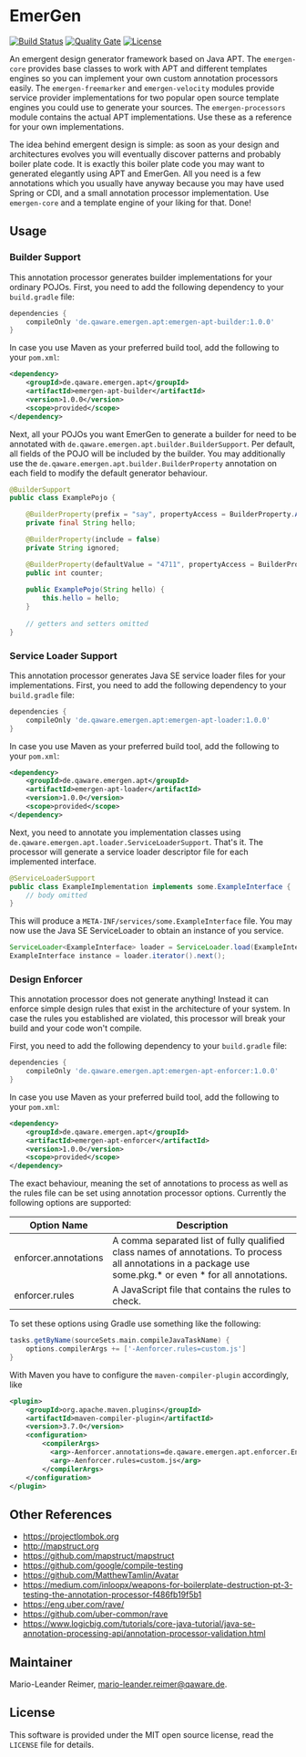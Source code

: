 # EmerGen

[![Build Status](https://travis-ci.org/qaware/emergen.svg?branch=master)](https://travis-ci.org/qaware/emergen)
[![Quality Gate](https://sonarcloud.io/api/project_badges/measure?project=de.qaware.emergen%3Aemergen&metric=alert_status)](https://sonarcloud.io/dashboard?id=de.qaware.emergen%3Aemergen)
[![License](http://img.shields.io/badge/license-MIT-green.svg?style=flat)]()

An emergent design generator framework based on Java APT. The `emergen-core` provides
base classes to work with APT and different templates engines so you can implement
your own custom annotation processors easily. The `emergen-freemarker` and `emergen-velocity`
modules provide service provider implementations for two popular open source template
engines you could use to generate your sources. The `emergen-processors` module contains the 
actual APT implementations. Use these as a reference for your own implementations.

The idea behind emergent design is simple: as soon as your design and architectures evolves you
will eventually discover patterns and probably boiler plate code. It is exactly this boiler plate
code you may want to generated elegantly using APT and EmerGen. All you need is a few annotations
which you usually have anyway because you may have used Spring or CDI, and a small annotation
processor implementation. Use `emergen-core` and a template engine of your liking for that. Done!

## Usage

### Builder Support

This annotation processor generates builder implementations for your ordinary POJOs. First, you need to
add the following dependency to your `build.gradle` file:

```groovy
dependencies {
    compileOnly 'de.qaware.emergen.apt:emergen-apt-builder:1.0.0'
}
```

In case you use Maven as your preferred build tool, add the following to your `pom.xml`:

```xml
<dependency>
    <groupId>de.qaware.emergen.apt</groupId>
    <artifactId>emergen-apt-builder</artifactId>
    <version>1.0.0</version>
    <scope>provided</scope>
</dependency>
```

Next, all your POJOs you want EmerGen to generate a builder for need to be annotated with `de.qaware.emergen.apt.builder.BuilderSupport`. Per default, all fields
of the POJO will be included by the builder. You may additionally use the `de.qaware.emergen.apt.builder.BuilderProperty` annotation on each field to modify the
default generator behaviour.

```java
@BuilderSupport
public class ExamplePojo {

    @BuilderProperty(prefix = "say", propertyAccess = BuilderProperty.AccessStrategy.CONSTRUCTOR)
    private final String hello;

    @BuilderProperty(include = false)
    private String ignored;

    @BuilderProperty(defaultValue = "4711", propertyAccess = BuilderProperty.AccessStrategy.DIRECT)
    public int counter;
    
    public ExamplePojo(String hello) {
        this.hello = hello;
    }
    
    // getters and setters omitted
}
```

### Service Loader Support

This annotation processor generates Java SE service loader files for your implementations. First, you need to
add the following dependency to your `build.gradle` file:

```groovy
dependencies {
    compileOnly 'de.qaware.emergen.apt:emergen-apt-loader:1.0.0'
}
```

In case you use Maven as your preferred build tool, add the following to your `pom.xml`:

```xml
<dependency>
    <groupId>de.qaware.emergen.apt</groupId>
    <artifactId>emergen-apt-loader</artifactId>
    <version>1.0.0</version>
    <scope>provided</scope>
</dependency>
```

Next, you need to annotate you implementation classes using `de.qaware.emergen.apt.loader.ServiceLoaderSupport`. That's it.
The processor will generate a service loader descriptor file for each implemented interface.

```java
@ServiceLoaderSupport
public class ExampleImplementation implements some.ExampleInterface {
    // body omitted
}
```

This will produce a `META-INF/services/some.ExampleInterface` file. You may now use the Java SE
ServiceLoader to obtain an instance of you service.

```java
ServiceLoader<ExampleInterface> loader = ServiceLoader.load(ExampleInterface.class);
ExampleInterface instance = loader.iterator().next();
```

### Design Enforcer

This annotation processor does not generate anything! Instead it can enforce simple design
rules that exist in the architecture of your system. In case the rules you established are
violated, this processor will break your build and your code won't compile.

First, you need to add the following dependency to your `build.gradle` file:

```groovy
dependencies {
    compileOnly 'de.qaware.emergen.apt:emergen-apt-enforcer:1.0.0'
}
```

In case you use Maven as your preferred build tool, add the following to your `pom.xml`:

```xml
<dependency>
    <groupId>de.qaware.emergen.apt</groupId>
    <artifactId>emergen-apt-enforcer</artifactId>
    <version>1.0.0</version>
    <scope>provided</scope>
</dependency>
```

The exact behaviour, meaning the set of annotations to process as well as the rules file
can be set using annotation processor options. Currently the following options are supported:

Option Name  | Description
--- | ---
enforcer.annotations | A comma separated list of fully qualified class names of annotations. To process all annotations in a package use some.pkg.* or even * for all annotations.
enforcer.rules | A JavaScript file that contains the rules to check.

To set these options using Gradle use something like the following:
```groovy
tasks.getByName(sourceSets.main.compileJavaTaskName) {
    options.compilerArgs += ['-Aenforcer.rules=custom.js']
}
```

With Maven you have to configure the `maven-compiler-plugin` accordingly, like
```xml
<plugin>
    <groupId>org.apache.maven.plugins</groupId>
    <artifactId>maven-compiler-plugin</artifactId>
    <version>3.7.0</version>
    <configuration>
        <compilerArgs>
          <arg>-Aenforcer.annotations=de.qaware.emergen.apt.enforcer.EnforcerSupport</arg>
          <arg>-Aenforcer.rules=custom.js</arg>
        </compilerArgs>
    </configuration>
</plugin>
```

## Other References

- https://projectlombok.org
- http://mapstruct.org
- https://github.com/mapstruct/mapstruct
- https://github.com/google/compile-testing
- https://github.com/MatthewTamlin/Avatar
- https://medium.com/inloopx/weapons-for-boilerplate-destruction-pt-3-testing-the-annotation-processor-f486fb19f5b1
- https://eng.uber.com/rave/
- https://github.com/uber-common/rave
- https://www.logicbig.com/tutorials/core-java-tutorial/java-se-annotation-processing-api/annotation-processor-validation.html

## Maintainer

Mario-Leander Reimer, <mario-leander.reimer@qaware.de>.

## License

This software is provided under the MIT open source license, read the `LICENSE` file for details.
